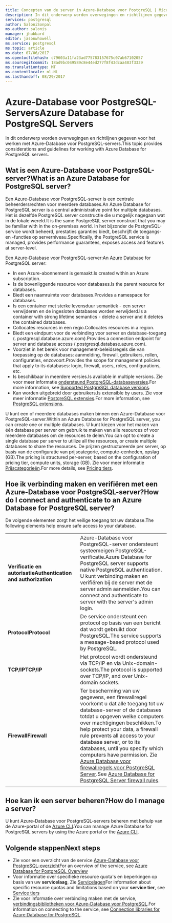 ```yaml
---
title: Concepten van de server in Azure-Database voor PostgreSQL | Microsoft Docs
description: In dit onderwerp worden overwegingen en richtlijnen gegeven voor het werken met Azure-Database voor PostgreSQL-servers.
services: postgresql
author: SaloniSonpal
ms.author: salonis
manager: jhubbard
editor: jasonwhowell
ms.service: postgresql
ms.topic: article
ms.date: 07/06/2017
ms.openlocfilehash: c79603a11fa23ad775783157675c07ab67102057
ms.sourcegitcommit: 18ad9bc049589c8e44ed277f8f43dcaa483f3339
ms.translationtype: MT
ms.contentlocale: nl-NL
ms.lasthandoff: 08/29/2017
---
```

# <a name="azure-database-for-postgresql-servers"></a><span data-ttu-id="862fb-103">Azure-Database voor PostgreSQL-Servers</span><span class="sxs-lookup"><span data-stu-id="862fb-103">Azure Database for PostgreSQL Servers</span></span>
<span data-ttu-id="862fb-104">In dit onderwerp worden overwegingen en richtlijnen gegeven voor het werken met Azure-Database voor PostgreSQL-servers.</span><span class="sxs-lookup"><span data-stu-id="862fb-104">This topic provides considerations and guidelines for working with Azure Database for PostgreSQL servers.</span></span>

## <a name="what-is-an-azure-database-for-postgresql-server"></a><span data-ttu-id="862fb-105">Wat is een Azure-Database voor PostgreSQL-server?</span><span class="sxs-lookup"><span data-stu-id="862fb-105">What is an Azure Database for PostgreSQL server?</span></span>
<span data-ttu-id="862fb-106">Een Azure-Database voor PostgreSQL-server is een centrale beheerdersrechten voor meerdere databases.</span><span class="sxs-lookup"><span data-stu-id="862fb-106">An Azure Database for PostgreSQL server is a central administrative point for multiple databases.</span></span> <span data-ttu-id="862fb-107">Het is dezelfde PostgreSQL server constructie die u mogelijk nagegaan wat in de lokale wereld.</span><span class="sxs-lookup"><span data-stu-id="862fb-107">It is the same PostgreSQL server construct that you may be familiar with in the on-premises world.</span></span> <span data-ttu-id="862fb-108">In het bijzonder de PostgreSQL-service wordt beheerd, prestaties garanties biedt, beschrijft de toegangs- en -functies op serverniveau.</span><span class="sxs-lookup"><span data-stu-id="862fb-108">Specifically, the PostgreSQL service is managed, provides performance guarantees, exposes access and features at server-level.</span></span>

<span data-ttu-id="862fb-109">Een Azure-Database voor PostgreSQL-server:</span><span class="sxs-lookup"><span data-stu-id="862fb-109">An Azure Database for PostgreSQL server:</span></span>

- <span data-ttu-id="862fb-110">In een Azure-abonnement is gemaakt.</span><span class="sxs-lookup"><span data-stu-id="862fb-110">Is created within an Azure subscription.</span></span>
- <span data-ttu-id="862fb-111">Is de bovenliggende resource voor databases.</span><span class="sxs-lookup"><span data-stu-id="862fb-111">Is the parent resource for databases.</span></span>
- <span data-ttu-id="862fb-112">Biedt een naamruimte voor databases.</span><span class="sxs-lookup"><span data-stu-id="862fb-112">Provides a namespace for databases.</span></span>
- <span data-ttu-id="862fb-113">Is een container met sterke levensduur semantiek - een server verwijderen en de ingesloten databases worden verwijderd.</span><span class="sxs-lookup"><span data-stu-id="862fb-113">Is a container with strong lifetime semantics - delete a server and it deletes the contained databases.</span></span>
- <span data-ttu-id="862fb-114">Collocates resources in een regio.</span><span class="sxs-lookup"><span data-stu-id="862fb-114">Collocates resources in a region.</span></span>
- <span data-ttu-id="862fb-115">Biedt een eindpunt voor de verbinding voor server en database-toegang (. postgresql.database.azure.com).</span><span class="sxs-lookup"><span data-stu-id="862fb-115">Provides a connection endpoint for server and database access (.postgresql.database.azure.com).</span></span>
- <span data-ttu-id="862fb-116">Voorziet in het bereik voor management-beleidsregels die van toepassing op de databases: aanmelding, firewall, gebruikers, rollen, configuraties, enzovoort.</span><span class="sxs-lookup"><span data-stu-id="862fb-116">Provides the scope for management policies that apply to its databases: login, firewall, users, roles, configurations, etc.</span></span>
- <span data-ttu-id="862fb-117">Is beschikbaar in meerdere versies.</span><span class="sxs-lookup"><span data-stu-id="862fb-117">Is available in multiple versions.</span></span> <span data-ttu-id="862fb-118">Zie voor meer informatie [ondersteund PostgreSQL-databaseversies](concepts-supported-versions.md).</span><span class="sxs-lookup"><span data-stu-id="862fb-118">For more information, see [Supported PostgreSQL database versions](concepts-supported-versions.md).</span></span>
- <span data-ttu-id="862fb-119">Kan worden uitgebreid door gebruikers.</span><span class="sxs-lookup"><span data-stu-id="862fb-119">Is extensible by users.</span></span> <span data-ttu-id="862fb-120">Zie voor meer informatie [PostgreSQL extensies](concepts-extensions.md).</span><span class="sxs-lookup"><span data-stu-id="862fb-120">For more information, see [PostgreSQL extensions](concepts-extensions.md).</span></span>

<span data-ttu-id="862fb-121">U kunt een of meerdere databases maken binnen een Azure-Database voor PostgreSQL-server.</span><span class="sxs-lookup"><span data-stu-id="862fb-121">Within an Azure Database for PostgreSQL server, you can create one or multiple databases.</span></span> <span data-ttu-id="862fb-122">U kunt kiezen voor het maken van één database per server om gebruik te maken van alle resources of voor meerdere databases om de resources te delen.</span><span class="sxs-lookup"><span data-stu-id="862fb-122">You can opt to create a single database per server to utilize all the resources, or create multiple databases to share the resources.</span></span> <span data-ttu-id="862fb-123">De prijzen gestructureerde per server, op basis van de configuratie van prijscategorie, compute-eenheden, opslag (GB).</span><span class="sxs-lookup"><span data-stu-id="862fb-123">The pricing is structured per-server, based on the configuration of pricing tier, compute units, storage (GB).</span></span> <span data-ttu-id="862fb-124">Zie voor meer informatie [Prijscategorieën](./concepts-service-tiers.md).</span><span class="sxs-lookup"><span data-stu-id="862fb-124">For more details, see [Pricing tiers](./concepts-service-tiers.md).</span></span>

## <a name="how-do-i-connect-and-authenticate-to-an-azure-database-for-postgresql-server"></a><span data-ttu-id="862fb-125">Hoe ik verbinding maken en verifiëren met een Azure-Database voor PostgreSQL-server?</span><span class="sxs-lookup"><span data-stu-id="862fb-125">How do I connect and authenticate to an Azure Database for PostgreSQL server?</span></span>
<span data-ttu-id="862fb-126">De volgende elementen zorgt het veilige toegang tot uw database.</span><span class="sxs-lookup"><span data-stu-id="862fb-126">The following elements help ensure safe access to your database.</span></span>

|||
| :-- | :-- |
| <span data-ttu-id="862fb-127">**Verificatie en autorisatie**</span><span class="sxs-lookup"><span data-stu-id="862fb-127">**Authentication and authorization**</span></span> | <span data-ttu-id="862fb-128">Azure-Database voor PostgreSQL-server ondersteunt systeemeigen PostgreSQL-verificatie.</span><span class="sxs-lookup"><span data-stu-id="862fb-128">Azure Database for PostgreSQL server supports native PostgreSQL authentication.</span></span> <span data-ttu-id="862fb-129">U kunt verbinding maken en verifiëren bij de server met de server admin aanmelden.</span><span class="sxs-lookup"><span data-stu-id="862fb-129">You can connect and authenticate to server with the server's admin login.</span></span> |
| <span data-ttu-id="862fb-130">**Protocol**</span><span class="sxs-lookup"><span data-stu-id="862fb-130">**Protocol**</span></span> | <span data-ttu-id="862fb-131">De service ondersteunt een protocol op basis van een bericht dat wordt gebruikt door PostgreSQL.</span><span class="sxs-lookup"><span data-stu-id="862fb-131">The service supports a message-based protocol used by PostgreSQL.</span></span> |
| <span data-ttu-id="862fb-132">**TCP/IP**</span><span class="sxs-lookup"><span data-stu-id="862fb-132">**TCP/IP**</span></span> | <span data-ttu-id="862fb-133">Het protocol wordt ondersteund via TCP/IP en via Unix-domain-sockets.</span><span class="sxs-lookup"><span data-stu-id="862fb-133">The protocol is supported over TCP/IP, and over Unix-domain sockets.</span></span> |
| <span data-ttu-id="862fb-134">**Firewall**</span><span class="sxs-lookup"><span data-stu-id="862fb-134">**Firewall**</span></span> | <span data-ttu-id="862fb-135">Ter bescherming van uw gegevens, een firewallregel voorkomt u dat alle toegang tot uw database-server of de databases totdat u opgeven welke computers over machtigingen beschikken.</span><span class="sxs-lookup"><span data-stu-id="862fb-135">To help protect your data, a firewall rule prevents all access to your database server, or to its databases, until you specify which computers have permission.</span></span> <span data-ttu-id="862fb-136">Zie [Azure Database voor firewallregels voor PostgreSQL Server](concepts-firewall-rules.md).</span><span class="sxs-lookup"><span data-stu-id="862fb-136">See [Azure Database for PostgreSQL Server firewall rules](concepts-firewall-rules.md).</span></span> |
|||

## <a name="how-do-i-manage-a-server"></a><span data-ttu-id="862fb-137">Hoe kan ik een server beheren?</span><span class="sxs-lookup"><span data-stu-id="862fb-137">How do I manage a server?</span></span>
<span data-ttu-id="862fb-138">U kunt Azure-Database voor PostgreSQL-servers beheren met behulp van de Azure-portal of de [Azure CLI](/cli/azure/postgres).</span><span class="sxs-lookup"><span data-stu-id="862fb-138">You can manage Azure Database for PostgreSQL servers by using the Azure portal or the [Azure CLI](/cli/azure/postgres).</span></span>

## <a name="next-steps"></a><span data-ttu-id="862fb-139">Volgende stappen</span><span class="sxs-lookup"><span data-stu-id="862fb-139">Next steps</span></span>
- <span data-ttu-id="862fb-140">Zie voor een overzicht van de service [Azure-Database voor PostgreSQL-overzicht](overview.md)</span><span class="sxs-lookup"><span data-stu-id="862fb-140">For an overview of the service, see [Azure Database for PostgreSQL Overview](overview.md)</span></span>
- <span data-ttu-id="862fb-141">Voor informatie over specifieke resource quota's en beperkingen op basis van uw **servicelaag**, Zie [Servicelagen](concepts-service-tiers.md)</span><span class="sxs-lookup"><span data-stu-id="862fb-141">For information about specific resource quotas and limitations based on your **service tier**, see [Service tiers](concepts-service-tiers.md)</span></span>
- <span data-ttu-id="862fb-142">Zie voor informatie over verbinding maken met de service, [verbindingsbibliotheken voor Azure-Database voor PostgreSQL](concepts-connection-libraries.md).</span><span class="sxs-lookup"><span data-stu-id="862fb-142">For information on connecting to the service, see [Connection libraries for Azure Database for PostgreSQL](concepts-connection-libraries.md).</span></span>
